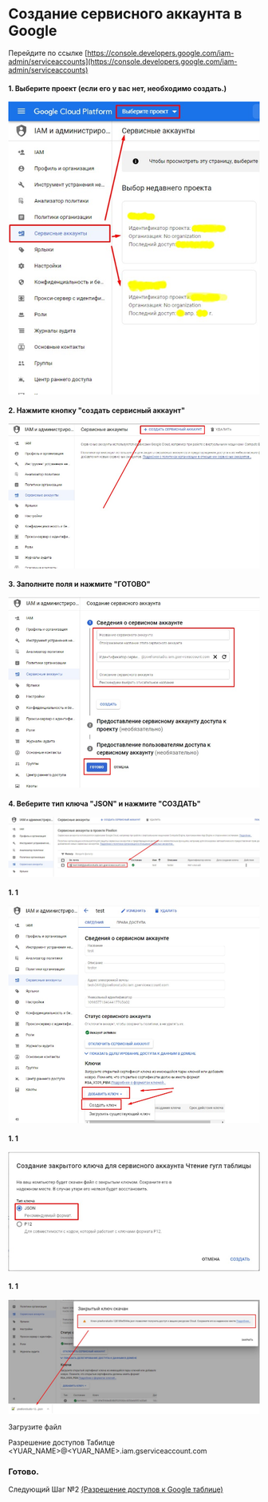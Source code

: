# Создание сервисного аккаунта в Google

Перейдите по ссылке [https://console.developers.google.com/iam-admin/serviceaccounts](https://console.developers.google.com/iam-admin/serviceaccounts)

#### 1. Выберите проект (если его у вас нет, необходимо создать.)
![Step 1](images/step1.jpg)

#### 2. Нажмите кнопку "создать сервисный аккаунт"
![Step 2](images/step2.jpg)

#### 3. Заполните поля и нажмите "ГОТОВО"
![Step 3](images/step3.jpg)

#### 4. Веберите тип ключа "JSON" и нажмите "СОЗДАТЬ"
![Step 4](images/step4.jpg)

#### 1. 1
![Step 5](images/step5.jpg)

#### 1. 1
![Step 6](images/step6.jpg)

#### 1. 1
![Step 7](images/step7.jpg)





Загрузите файл

Разрешение доступов Табилце
<YUAR_NAME>@<YUAR_NAME>.iam.gserviceaccount.com

### Готово.


Следующий Шаг №2  [(Разрешение доступов к Google таблице)](sheet_access.md)

